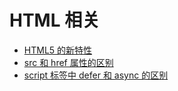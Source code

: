 # HTML 相关

* [HTML5 的新特性](html/html5-new-feature.md)
* [src 和 href 属性的区别](html/diff-between-src-href.md)
* [script 标签中 defer 和 async 的区别](html/diff-between-async-defer.md) 